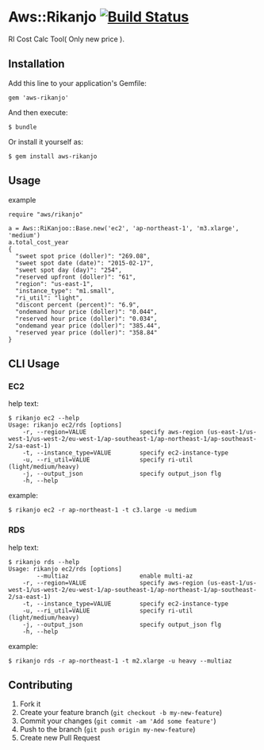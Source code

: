 # Aws::Rikanjo [![Build Status](https://travis-ci.org/kenjiskywalker/aws-rikanjo.svg?branch=master)](https://travis-ci.org/kenjiskywalker/aws-rikanjo)
RI Cost Calc Tool( Only new price ).

## Installation

Add this line to your application's Gemfile:

    gem 'aws-rikanjo'

And then execute:

    $ bundle

Or install it yourself as:

    $ gem install aws-rikanjo

## Usage

example

```
require "aws/rikanjo"

a = Aws::RiKanjoo::Base.new('ec2', 'ap-northeast-1', 'm3.xlarge', 'medium')
a.total_cost_year
{
  "sweet spot price (doller)": "269.08",
  "sweet spot date (date)": "2015-02-17",
  "sweet spot day (day)": "254",
  "reserved upfront (doller)": "61",
  "region": "us-east-1",
  "instance_type": "m1.small",
  "ri_util": "light",
  "discont percent (percent)": "6.9",
  "ondemand hour price (doller)": "0.044",
  "reserved hour price (doller)": "0.034",
  "ondemand year price (doller)": "385.44",
  "reserved year price (doller)": "358.84"
}
```

## CLI Usage

### EC2

help text:

```
$ rikanjo ec2 --help
Usage: rikanjo ec2/rds [options]
    -r, --region=VALUE               specify aws-region (us-east-1/us-west-1/us-west-2/eu-west-1/ap-southeast-1/ap-northeast-1/ap-southeast-2/sa-east-1)
    -t, --instance_type=VALUE        specify ec2-instance-type
    -u, --ri_util=VALUE              specify ri-util (light/medium/heavy)
    -j, --output_json                specify output_json flg
    -h, --help
```

example:

```
$ rikanjo ec2 -r ap-northeast-1 -t c3.large -u medium
```

### RDS

help text:

```
$ rikanjo rds --help
Usage: rikanjo ec2/rds [options]
        --multiaz                    enable multi-az
    -r, --region=VALUE               specify aws-region (us-east-1/us-west-1/us-west-2/eu-west-1/ap-southeast-1/ap-northeast-1/ap-southeast-2/sa-east-1)
    -t, --instance_type=VALUE        specify ec2-instance-type
    -u, --ri_util=VALUE              specify ri-util (light/medium/heavy)
    -j, --output_json                specify output_json flg
    -h, --help
```

example:

```
$ rikanjo rds -r ap-northeast-1 -t m2.xlarge -u heavy --multiaz
```



## Contributing

1. Fork it
2. Create your feature branch (`git checkout -b my-new-feature`)
3. Commit your changes (`git commit -am 'Add some feature'`)
4. Push to the branch (`git push origin my-new-feature`)
5. Create new Pull Request
